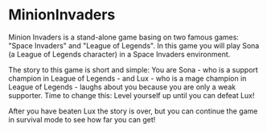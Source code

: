 # MinionInvaders

Minion Invaders is a stand-alone game basing on two famous games: "Space Invaders" and "League of Legends". In this game you will play Sona (a League of Legends character) in a Space Invaders environment.

The story to this game is short and simple: You are Sona - who is a support champion in League of Legends - and Lux - who is a mage champion in League of Legends - laughs about you because you are only a weak supporter. Time to change this: Level yourself up until you can defeat Lux!

After you have beaten Lux the story is over, but you can continue the game in survival mode to see how far you can get!